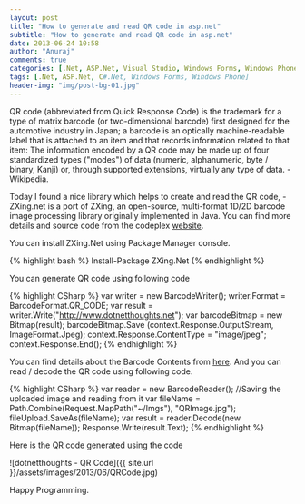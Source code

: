 ```yaml
---
layout: post
title: "How to generate and read QR code in asp.net"
subtitle: "How to generate and read QR code in asp.net"
date: 2013-06-24 10:58
author: "Anuraj"
comments: true
categories: [.Net, ASP.Net, Visual Studio, Windows Forms, Windows Phone]
tags: [.Net, ASP.Net, C#.Net, Windows Forms, Windows Phone]
header-img: "img/post-bg-01.jpg"
---
```

QR code (abbreviated from Quick Response Code) is the trademark for a type of matrix barcode (or two-dimensional barcode) first designed for the automotive industry in Japan; a barcode is an optically machine-readable label that is attached to an item and that records information related to that item: The information encoded by a QR code may be made up of four standardized types ("modes") of data (numeric, alphanumeric, byte / binary, Kanji) or, through supported extensions, virtually any type of data. - Wikipedia.

Today I found a nice library which helps to create and read the QR code, - ZXing.net is a port of ZXing, an open-source, multi-format 1D/2D barcode image processing library originally implemented in Java. You can find more details and source code from the codeplex [website](http://zxingnet.codeplex.com/).

You can install ZXing.Net using Package Manager console.

{% highlight bash %}
Install-Package ZXing.Net 
{% endhighlight %}

You can generate QR code using following code

{% highlight CSharp %}
var writer = new BarcodeWriter();
writer.Format = BarcodeFormat.QR_CODE;
var result = writer.Write("http://www.dotnetthoughts.net");
var barcodeBitmap = new Bitmap(result);
barcodeBitmap.Save
    (context.Response.OutputStream, ImageFormat.Jpeg);
context.Response.ContentType = "image/jpeg";
context.Response.End();
{% endhighlight %}

You can find details about the Barcode Contents from [here](http://code.google.com/p/zxing/wiki/BarcodeContents). And you can read / decode the QR code using following code.

{% highlight CSharp %}
var reader = new BarcodeReader();
//Saving the uploaded image and reading from it
var fileName =
    Path.Combine(Request.MapPath("~/Imgs"), "QRImage.jpg");
fileUpload.SaveAs(fileName);
var result = reader.Decode(new Bitmap(fileName));
Response.Write(result.Text);
{% endhighlight %}

Here is the QR code generated using the code 

![dotnetthoughts - QR Code]({{ site.url }}/assets/images/2013/06/QRCode.jpg)

Happy Programming.
